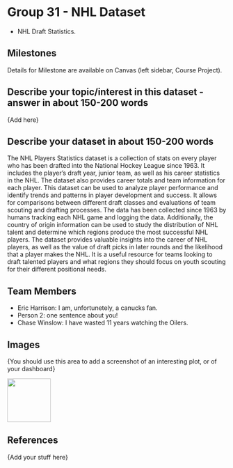 # Group 31 - NHL Dataset

- NHL Draft Statistics.

## Milestones

Details for Milestone are available on Canvas (left sidebar, Course Project).

## Describe your topic/interest in this dataset - answer in about 150-200 words

{Add here}

## Describe your dataset in about 150-200 words

The NHL Players Statistics dataset is a collection of stats on every player who has been drafted into the National Hockey League since 1963. It includes the player’s draft year, junior team, as well as his career statistics in the NHL. The dataset also provides career totals and team information for each player. This dataset can be used to analyze player performance and identify trends and patterns in player development and success. It allows for comparisons between different draft classes and evaluations of team scouting and drafting processes. The data has been collected since 1963 by humans tracking each NHL game and logging the data. Additionally, the country of origin information can be used to study the distribution of NHL talent and determine which regions produce the most successful NHL players. The dataset provides valuable insights into the career of NHL players, as well as the value of draft picks in later rounds and the likelihood that a player makes the NHL. It is a useful resource for teams looking to draft talented players and what regions they should focus on youth scouting for their different positional needs. 

## Team Members

- Eric Harrison: I am, unfortunetely, a canucks fan.
- Person 2: one sentence about you!
- Chase Winslow: I have wasted 11 years watching the Oilers. 

## Images

{You should use this area to add a screenshot of an interesting plot, or of your dashboard}

<img src ="images/Jesse-Puljujärvi_(cropped).jpg" width="100px">

## References

{Add your stuff here}



